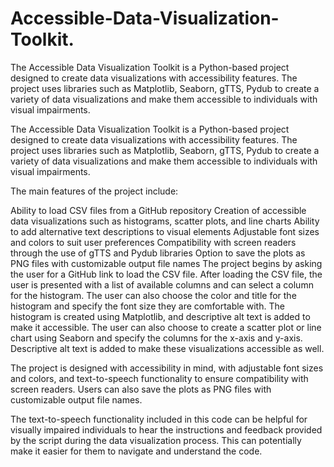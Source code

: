# Accessible-Data-Visualization-Toolkit.
The Accessible Data Visualization Toolkit is a Python-based project designed to create data visualizations with accessibility features. The project uses libraries such as Matplotlib, Seaborn, gTTS, Pydub to create a variety of data visualizations and make them accessible to individuals with visual impairments.

The Accessible Data Visualization Toolkit is a Python-based project designed to create data visualizations with accessibility features. The project uses libraries such as Matplotlib, Seaborn, gTTS, Pydub to create a variety of data visualizations and make them accessible to individuals with visual impairments.

The main features of the project include:

Ability to load CSV files from a GitHub repository
Creation of accessible data visualizations such as histograms, scatter plots, and line charts
Ability to add alternative text descriptions to visual elements
Adjustable font sizes and colors to suit user preferences
Compatibility with screen readers through the use of gTTS and Pydub libraries
Option to save the plots as PNG files with customizable output file names
The project begins by asking the user for a GitHub link to load the CSV file. After loading the CSV file, the user is presented with a list of available columns and can select a column for the histogram. The user can also choose the color and title for the histogram and specify the font size they are comfortable with. The histogram is created using Matplotlib, and descriptive alt text is added to make it accessible. The user can also choose to create a scatter plot or line chart using Seaborn and specify the columns for the x-axis and y-axis. Descriptive alt text is added to make these visualizations accessible as well.

The project is designed with accessibility in mind, with adjustable font sizes and colors, and text-to-speech functionality to ensure compatibility with screen readers. Users can also save the plots as PNG files with customizable output file names.

The text-to-speech functionality included in this code can be helpful for visually impaired individuals to hear the instructions and feedback provided by the script during the data visualization process. This can potentially make it easier for them to navigate and understand the code.
